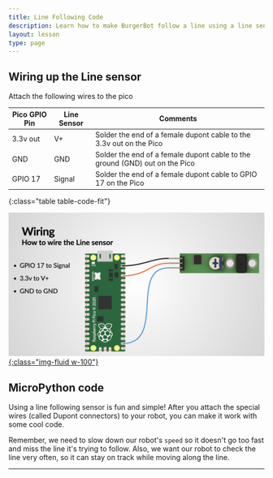 ```yaml
---
title: Line Following Code
description: Learn how to make BurgerBot follow a line using a line sensor.
layout: lesson
type: page
---
```


## Wiring up the Line sensor

Attach the following wires to the pico

Pico GPIO Pin | Line Sensor | Comments
--------------|------------|---
3.3v out      | V+ | Solder the end of a female dupont cable to the 3.3v out on the Pico
GND           | GND | Solder the end of a female dupont cable to the ground (GND) out on the Pico
GPIO 17       | Signal| Solder the end of a female dupont cable to GPIO 17 on the Pico
{:class="table table-code-fit"}

[![Wiring Diagram](assets/wiring.jpg){:class="img-fluid w-100"}](assets/wiring.jpg)

## MicroPython code

Using a line following sensor is fun and simple! After you attach the special wires (called Dupont connectors) to your robot, you can make it work with some cool code.

Remember, we need to slow down our robot's `speed` so it doesn't go too fast and miss the line it's trying to follow. Also, we want our robot to check the line very often, so it can stay on track while moving along the line.

<script src="https://gist.github.com/kevinmcaleer/088f8409d03e0b5cbdeb09dd9dfad086.js"></script>

---
